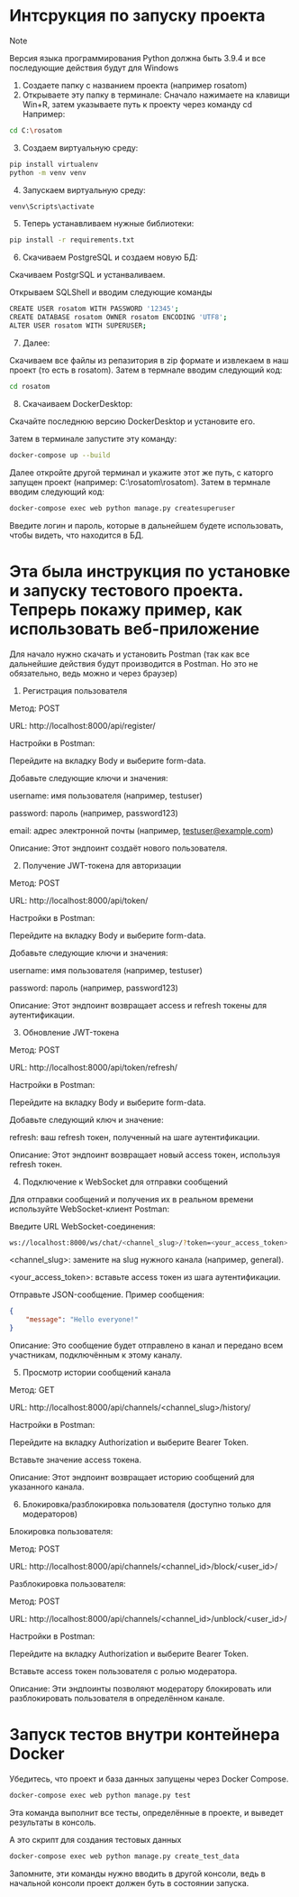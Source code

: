 # Интсрукция по запуску проекта

>[!NOTE]
>Версия языка программирования Python должна быть 3.9.4 и все последующие действия будут для Windows

1. Создаете папку с названием проекта (например rosatom)
2. Открываете эту папку в терминале:
Сначало нажимаете на клавищи Win+R, затем указываете путь к проекту через команду cd
Например:
```bash
cd C:\rosatom
```
3. Создаем виртуальную среду:
```bash
pip install virtualenv
python -m venv venv
```
4. Запускаем виртуальную среду:
```bash
venv\Scripts\activate
```
5. Теперь устанавливаем нужные библиотеки:

```bash
pip install -r requirements.txt
```

6. Скачиваем PostgreSQL и создаем новую БД:

Скачиваем PostgrSQL и устанваливаем.

Открываем SQLShell и вводим следующие команды
```bash
CREATE USER rosatom WITH PASSWORD '12345';
CREATE DATABASE rosatom OWNER rosatom ENCODING 'UTF8';
ALTER USER rosatom WITH SUPERUSER;
```

7. Далее:

Скачиваем все файлы из репазитория в zip формате и извлекаем в наш проект (то есть в rosatom). Затем в термнале вводим следующий код:
```bash
cd rosatom
```

8. Скачаиваем DockerDesktop:

Скачайте последнюю версию DockerDesktop и установите его.

Затем в терминале запустите эту команду:
```bash
docker-compose up --build
```
Далее откройте другой терминал и укажите этот же путь, с каторго запущен проект (например: C:\rosatom\rosatom). Затем в термнале вводим следующий код: 
```bash
docker-compose exec web python manage.py createsuperuser
```
Введите логин и пароль, которые в дальнейшем будете использовать, чтобы видеть, что находится в БД.

# Эта была инструкция по установке и запуску тестового проекта. Тепрерь покажу пример, как использовать веб-приложение

Для начало нужно скачать и установить Postman (так как все дальнейшие действия будут производится в Postman. Но это не обязательно, ведь можно и через браузер)

1. Регистрация пользователя

Метод: POST

URL: http://localhost:8000/api/register/

Настройки в Postman:

Перейдите на вкладку Body и выберите form-data.

Добавьте следующие ключи и значения:

username: имя пользователя (например, testuser)

password: пароль (например, password123)

email: адрес электронной почты (например, testuser@example.com)

Описание: Этот эндпоинт создаёт нового пользователя.

2. Получение JWT-токена для авторизации

Метод: POST

URL: http://localhost:8000/api/token/

Настройки в Postman:

Перейдите на вкладку Body и выберите form-data.

Добавьте следующие ключи и значения:

username: имя пользователя (например, testuser)

password: пароль (например, password123)

Описание: Этот эндпоинт возвращает access и refresh токены для аутентификации.

3. Обновление JWT-токена

Метод: POST

URL: http://localhost:8000/api/token/refresh/

Настройки в Postman:

Перейдите на вкладку Body и выберите form-data.

Добавьте следующий ключ и значение:

refresh: ваш refresh токен, полученный на шаге аутентификации.

Описание: Этот эндпоинт возвращает новый access токен, используя refresh токен.

4. Подключение к WebSocket для отправки сообщений

Для отправки сообщений и получения их в реальном времени используйте WebSocket-клиент Postman:

Введите URL WebSocket-соединения:

```bash
ws://localhost:8000/ws/chat/<channel_slug>/?token=<your_access_token>
```
<channel_slug>: замените на slug нужного канала (например, general).

<your_access_token>: вставьте access токен из шага аутентификации.

Отправьте JSON-сообщение. Пример сообщения:

```json
{
    "message": "Hello everyone!"
}
```
Описание: Это сообщение будет отправлено в канал и передано всем участникам, подключённым к этому каналу.

5. Просмотр истории сообщений канала

Метод: GET

URL: http://localhost:8000/api/channels/<channel_slug>/history/

Настройки в Postman:

Перейдите на вкладку Authorization и выберите Bearer Token.

Вставьте значение access токена.

Описание: Этот эндпоинт возвращает историю сообщений для указанного канала.

6. Блокировка/разблокировка пользователя (доступно только для модераторов)

Блокировка пользователя:

Метод: POST

URL: http://localhost:8000/api/channels/<channel_id>/block/<user_id>/

Разблокировка пользователя:

Метод: POST

URL: http://localhost:8000/api/channels/<channel_id>/unblock/<user_id>/

Настройки в Postman:

Перейдите на вкладку Authorization и выберите Bearer Token.

Вставьте access токен пользователя с ролью модератора.

Описание: Эти эндпоинты позволяют модератору блокировать или разблокировать пользователя в определённом канале.

# Запуск тестов внутри контейнера Docker
Убедитесь, что проект и база данных запущены через Docker Compose.


```bash
docker-compose exec web python manage.py test
```
Эта команда выполнит все тесты, определённые в проекте, и выведет результаты в консоль.

А это скрипт для создания тестовых данных
```bash
docker-compose exec web python manage.py create_test_data
```

Запомните, эти команды нужно вводить в другой консоли, ведь в начальной консоли проект должен буть в состоянии запуска.
